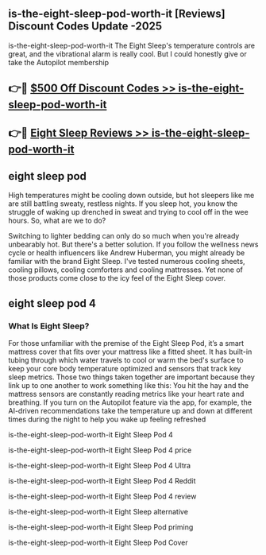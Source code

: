 ## is-the-eight-sleep-pod-worth-it [Reviews​] Discount Codes Update -2025

is-the-eight-sleep-pod-worth-it The Eight Sleep's temperature controls are great, and the vibrational alarm is really cool. But I could honestly give or take the Autopilot membership

## 👉🔴 [$500 Off Discount Codes >> is-the-eight-sleep-pod-worth-it](http://download.freeplayer.one?title=is-the-eight-sleep-pod-worth-it&ref=18-ES)

## 👉🔴 [Eight Sleep Reviews >> is-the-eight-sleep-pod-worth-it](http://download.freeplayer.one?title=is-the-eight-sleep-pod-worth-it&ref=18-ES)

## eight sleep pod

High temperatures might be cooling down outside, but hot sleepers like me are still battling sweaty, restless nights. If you sleep hot, you know the struggle of waking up drenched in sweat and trying to cool off in the wee hours. So, what are we to do?

Switching to lighter bedding can only do so much when you're already unbearably hot. But there's a better solution. If you follow the wellness news cycle or health influencers like Andrew Huberman, you might already be familiar with the brand Eight Sleep. I've tested numerous cooling sheets, cooling pillows, cooling comforters and cooling mattresses. Yet none of those products come close to the icy feel of the Eight Sleep cover.

## eight sleep pod 4

### What Is Eight Sleep?

For those unfamiliar with the premise of the Eight Sleep Pod, it’s a smart mattress cover that fits over your mattress like a fitted sheet. It has built-in tubing through which water travels to cool or warm the bed's surface to keep your core body temperature optimized and sensors that track key sleep metrics. Those two things taken together are important because they link up to one another to work something like this: You hit the hay and the mattress sensors are constantly reading metrics like your heart rate and breathing. If you turn on the Autopilot feature via the app, for example, the AI-driven recommendations take the temperature up and down at different times during the night to help you wake up feeling refreshed

is-the-eight-sleep-pod-worth-it Eight Sleep Pod 4

is-the-eight-sleep-pod-worth-it Eight Sleep Pod 4 price

is-the-eight-sleep-pod-worth-it Eight Sleep Pod 4 Ultra

is-the-eight-sleep-pod-worth-it Eight Sleep Pod 4 Reddit

is-the-eight-sleep-pod-worth-it Eight Sleep Pod 4 review

is-the-eight-sleep-pod-worth-it Eight Sleep alternative

is-the-eight-sleep-pod-worth-it Eight Sleep Pod priming

is-the-eight-sleep-pod-worth-it Eight Sleep Pod Cover